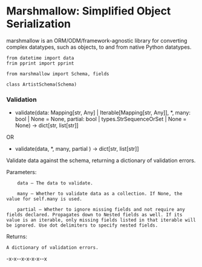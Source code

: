 # Marshmallow: Simplified Object Serialization

marshmallow is an ORM/ODM/framework-agnostic library for converting complex datatypes, such as objects, to and from native Python datatypes.

```
from datetime import data
frim pprint import pprint

from marshmallow import Schema, fields

class ArtistSchema(Schema)
```



### Validation

 - validate(data: Mapping[str, Any] | Iterable[Mapping[str, Any]], *, many: bool | None = None, partial: bool | types.StrSequenceOrSet | None = None) → dict[str, list[str]]


 OR 

 - validate(data, *, many, partial ) -> dict[str, list[str]]

Validate data against the schema, returning a dictionary of validation errors.

Parameters:

        data – The data to validate.

        many – Whether to validate data as a collection. If None, the value for self.many is used.

        partial – Whether to ignore missing fields and not require any fields declared. Propagates down to Nested fields as well. If its value is an iterable, only missing fields listed in that iterable will be ignored. Use dot delimiters to specify nested fields.

Returns:

    A dictionary of validation errors.



-x-x--x-x-x-x--x


